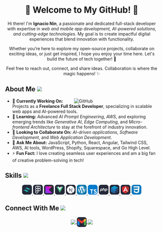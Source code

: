 <h1 align="center">🌟 Welcome to My GitHub! 🌟</h1>

<p align="center">
    Hi there! I'm <strong>Ignacio Nin</strong>, a passionate and dedicated full-stack developer with expertise in 
    <em>web and mobile app development, AI-powered solutions, and cutting-edge technologies</em>. 
    My goal is to create impactful digital experiences that blend innovation with functionality.
</p>

<p align="center">
    Whether you’re here to explore my open-source projects, collaborate on exciting ideas, or just get inspired, 
    I hope you enjoy your time here. Let's build the future of tech together! 🚀
</p>

<p align="center">
    Feel free to reach out, connect, and share ideas. Collaboration is where the magic happens! ✨
</p>

<h2>About Me 
    <img src="https://media0.giphy.com/media/KDDpcKigbfFpnejZs6/giphy.gif?cid=ecf05e47oy6f4zjs8g1qoiystc56cu7r9tb8a1fe76e05oty&rid=giphy.gif" width="100px">
</h2>

<img width="55%" align="right" alt="GitHub" src="https://raw.githubusercontent.com/onimur/.github/master/.resources/git-header.svg" />

<ul>
    <li>🔭 <strong>Currently Working On:</strong> Projects as a <strong>Freelance Full Stack Developer</strong>, specializing in scalable web apps and AI-powered tools.</li>
    <li>🌱 <strong>Learning:</strong> Advanced <em>AI Prompt Engineering</em>, <em>AWS</em>, and exploring emerging trends like <em>Generative AI</em>, <em>Edge Computing</em>, and <em>Micro-frontend Architecture</em> to stay at the forefront of industry innovation.</li>
    <li>👯 <strong>Looking to Collaborate On:</strong> <em>AI-driven applications</em>, <em>Software Development</em>, and <em>Web Application Development</em>.</li>
    <li>💬 <strong>Ask Me About:</strong> JavaScript, Python, React, Angular, Tailwind CSS, AWS, AI tools, WordPress, Shopify, Squarespace, and Go High Level.</li>
    <li>⚡ <strong>Fun Fact:</strong> I love creating seamless user experiences and am a big fan of creative problem-solving in tech!</li>
</ul>

<h2>Skills 
    <img src="https://media2.giphy.com/media/QssGEmpkyEOhBCb7e1/giphy.gif?cid=ecf05e47a0n3gi1bfqntqmob8g9aid1oyj2wr3ds3mg700bl&rid=giphy.gif" width="32px">
</h2>

<div align="center">
    <a href="https://github.com/IgnacioNinMailhoss?tab=repositories&q=&type=&language=javascript&sort="> 
        <img width="32px" src="https://raw.githubusercontent.com/tandpfun/skill-icons/main/icons/TailwindCSS-Dark.svg" alt="Tailwind CSS">
    </a>
    <a href="https://github.com/IgnacioNinMailhoss?tab=repositories&q=&type=&language=figma&sort="> 
        <img width="32px" src="https://github.com/tandpfun/skill-icons/blob/main/icons/Figma-Dark.svg" alt="Figma">
    </a>
    <a href="https://github.com/IgnacioNinMailhoss?tab=repositories&q=&type=&language=kotlin&sort="> 
        <img width="32px" src="https://github.com/tandpfun/skill-icons/blob/main/icons/Kotlin-Dark.svg" alt="Kotlin">
    </a>
    <a href="https://github.com/IgnacioNinMailhoss?tab=repositories&q=&type=&language=vue&sort="> 
        <img width="32px" src="https://github.com/tandpfun/skill-icons/blob/main/icons/VueJS-Dark.svg" alt="VueJS">
    </a>
    <a href="https://github.com/IgnacioNinMailhoss?tab=repositories&q=&type=&language=nextjs&sort="> 
        <img width="32px" src="https://github.com/tandpfun/skill-icons/blob/main/icons/NextJS-Dark.svg" alt="Next.js">
    </a>
    <a href="https://github.com/IgnacioNinMailhoss?tab=repositories&q=&type=&language=wordpress&sort="> 
        <img width="32px" src="https://github.com/tandpfun/skill-icons/blob/main/icons/Wordpress.svg" alt="WordPress">
    </a>
    <a href="https://github.com/IgnacioNinMailhoss?tab=repositories&q=&type=&language=typescript&sort="> 
        <img width="32px" src="https://github.com/tandpfun/skill-icons/blob/main/icons/TypeScript.svg" alt="TypeScript">
    </a>
    <a href="https://github.com/IgnacioNinMailhoss?tab=repositories&q=&type=&language=php&sort="> 
        <img width="32px" src="https://github.com/tandpfun/skill-icons/blob/main/icons/PHP-Dark.svg" alt="PHP">
    </a>
    <a href="https://github.com/IgnacioNinMailhoss?tab=repositories&q=&type=&language=sequelize&sort="> 
        <img width="32px" src="https://github.com/tandpfun/skill-icons/blob/main/icons/Sequelize-Dark.svg" alt="Sequelize">
    </a>
    <a href="https://github.com/IgnacioNinMailhoss?tab=repositories&q=&type=&language=angular&sort="> 
        <img width="32px" src="https://github.com/tandpfun/skill-icons/blob/main/icons/Angular-Dark.svg" alt="Angular">
    </a>
    <a href="https://github.com/IgnacioNinMailhoss?tab=repositories&q=&type=&language=css&sort="> 
        <img width="32px" src="https://github.com/tandpfun/skill-icons/blob/main/icons/CSS.svg" alt="CSS">
    </a>
</div>

<h2>Connect With Me 
    <img src="https://raw.githubusercontent.com/ShahriarShafin/ShahriarShafin/main/Assets/handshake.gif" width="100px">
</h2>

<div align="center">
    <a href="https://www.linkedin.com/in/ignacionin/"> 
        <img width="32px" align="center" src="https://raw.githubusercontent.com/rahulbanerjee26/githubAboutMeGenerator/main/icons/linked-in-alt.svg"/> 
    </a>
    <a href="mailto:hello@nearshore.io"> 
        <img width="32px" align="center" src="https://github.com/tandpfun/skill-icons/blob/main/icons/Gmail-Dark.svg" alt="Gmail"/> 
    </a>
    <a href="https://www.github.com/IgnacioNinMailhoss"> 
        <img width="32px" align="center" src="https://raw.githubusercontent.com/rahulbanerjee26/githubAboutMeGenerator/main/icons/github.svg"/> 
    </a>
</div>

<br>
<br>
<br>
